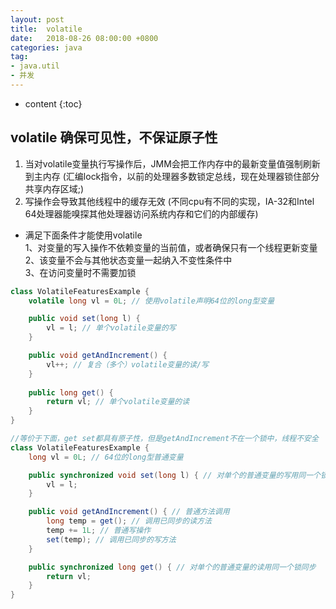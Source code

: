 ```yaml
---
layout: post
title:  volatile
date:   2018-08-26 08:00:00 +0800
categories: java
tag: 
- java.util
- 并发
---
```


* content
{:toc}

## volatile 确保可见性，不保证原子性
1. 当对volatile变量执行写操作后，JMM会把工作内存中的最新变量值强制刷新到主内存
   (汇编lock指令，以前的处理器多数锁定总线，现在处理器锁住部分共享内存区域;)
2. 写操作会导致其他线程中的缓存无效
   (不同cpu有不同的实现，IA-32和Intel 64处理器能嗅探其他处理器访问系统内存和它们的内部缓存)

* 满足下面条件才能使用volatile    
1、对变量的写入操作不依赖变量的当前值，或者确保只有一个线程更新变量   
2、该变量不会与其他状态变量一起纳入不变性条件中   
3、在访问变量时不需要加锁   

```java
class VolatileFeaturesExample {
    volatile long vl = 0L; // 使用volatile声明64位的long型变量

    public void set(long l) {
        vl = l; // 单个volatile变量的写
    }

    public void getAndIncrement() {
        vl++; // 复合（多个）volatile变量的读/写
    }
    
    public long get() {
        return vl; // 单个volatile变量的读
    }
}

//等价于下面，get set都具有原子性，但是getAndIncrement不在一个锁中，线程不安全
class VolatileFeaturesExample {
    long vl = 0L; // 64位的long型普通变量

    public synchronized void set(long l) { // 对单个的普通变量的写用同一个锁同步
        vl = l;
    }

    public void getAndIncrement() { // 普通方法调用
        long temp = get(); // 调用已同步的读方法
        temp += 1L; // 普通写操作
        set(temp); // 调用已同步的写方法
    }

    public synchronized long get() { // 对单个的普通变量的读用同一个锁同步
        return vl;
    }
}
```
